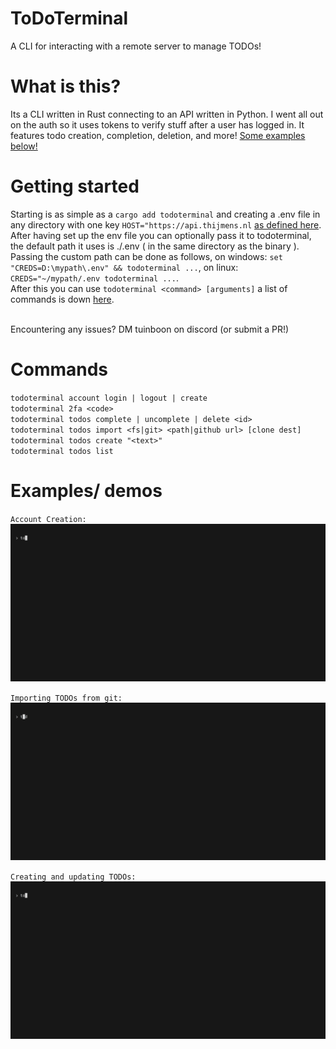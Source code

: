 # ToDoTerminal

A CLI for interacting with a remote server to manage TODOs!

# What is this?
Its a CLI written in Rust connecting to an API written in Python. I went all out on the auth so it uses tokens to verify stuff after a user has logged in. It features todo creation, completion, deletion, and more! <a href="#examples-demos">Some examples below!</a>

# Getting started
Starting is as simple as a `cargo add todoterminal` and creating a .env file in any directory with one key `HOST="https://api.thijmens.nl` <a href="https://github.com/TuinboonDev/ToDoTerminal/blob/main/client/.env">as defined here</a>.<br>
After having set up the env file you can optionally pass it to todoterminal, the default path it uses is ./.env ( in the same directory as the binary ).<br>
Passing the custom path can be done as follows, on windows: `set "CREDS=D:\mypath\.env" && todoterminal ...`, on linux: `CREDS="~/mypath/.env todoterminal ...`.<br>
After this you can use `todoterminal <command> [arguments]` a list of commands is down <a href="#commands">here</a>.<br><br>

Encountering any issues? DM tuinboon on discord (or submit a PR!)

# Commands
`todoterminal account login | logout | create`<br>
`todoterminal 2fa <code>`<br>
`todoterminal todos complete | uncomplete | delete <id>`<br>
`todoterminal todos import <fs|git> <path|github url> [clone dest]`<br>
`todoterminal todos create "<text>"`<br>
`todoterminal todos list`<br>

# Examples/ demos
`Account Creation:`
<img src="https://github.com/TuinboonDev/ToDoTerminal/blob/main/account.gif?raw=true">

`Importing TODOs from git:`
<img src="https://github.com/TuinboonDev/ToDoTerminal/blob/main/import.gif?raw=true">

`Creating and updating TODOs:`
<img src="https://github.com/TuinboonDev/ToDoTerminal/blob/main/todos.gif?raw=true">